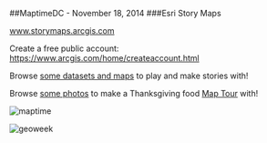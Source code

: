##MaptimeDC - November 18, 2014
###Esri Story Maps 

www.storymaps.arcgis.com

Create a free public account: https://www.arcgis.com/home/createaccount.html

Browse [some datasets and maps](http://www.arcgis.com/home/search.html?q=maptime&t=content) to play and make stories with!

Browse [some photos](https://www.flickr.com/photos/122995914@N04/sets/72157647009299454/) to make a Thanksgiving food [Map Tour](http://storymaps.arcgis.com/en/app-list/map-tour/) with!

![maptime](http://content.stamen.com/files/maptime.gif)

![geoweek](http://osmgeoweek.org/img/logo.png)